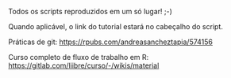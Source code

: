 Todos os scripts reproduzidos em um só lugar! ;-)

Quando aplicável, o link do tutorial estará no cabeçalho do script.

Práticas de git: https://rpubs.com/andreasancheztapia/574156

Curso completo de fluxo de trabalho em R: https://gitlab.com/liibre/curso/-/wikis/material
